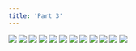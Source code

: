 ```yaml
---
title: 'Part 3'
---
```


![](images/shell/part-3/shell19.jpg)
![](images/shell/part-3/shell20.jpg)
![](images/shell/part-3/shell21.jpg)
![](images/shell/part-3/shell22.jpg)
![](images/shell/part-3/shell23.jpg)
![](images/shell/part-3/shell24.jpg)
![](images/shell/part-3/shell25.jpg)
![](images/shell/part-3/shell26.jpg)
![](images/shell/part-3/shell27.jpg)
![](images/shell/part-3/shell28.jpg)
![](images/shell/part-3/shell29.jpg)
![](images/shell/part-3/shell30.jpg)